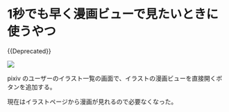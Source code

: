 # 1秒でも早く漫画ビューで見たいときに使うやつ

{{Deprecated}}

![](https://i.imgur.com/5gR5urk.png)

pixiv のユーザーのイラスト一覧の画面で、イラストの漫画ビューを直接開くボタンを追加する。

現在はイラストページから漫画が見れるので必要なくなった。

